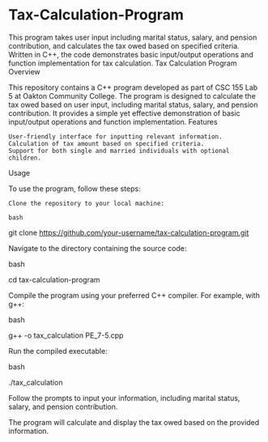 # Tax-Calculation-Program
This program takes user input including marital status, salary, and pension contribution, and calculates the tax owed based on specified criteria. Written in C++, the code demonstrates basic input/output operations and function implementation for tax calculation.
Tax Calculation Program
Overview

This repository contains a C++ program developed as part of CSC 155 Lab 5 at Oakton Community College. The program is designed to calculate the tax owed based on user input, including marital status, salary, and pension contribution. It provides a simple yet effective demonstration of basic input/output operations and function implementation.
Features

    User-friendly interface for inputting relevant information.
    Calculation of tax amount based on specified criteria.
    Support for both single and married individuals with optional children.

Usage

To use the program, follow these steps:

    Clone the repository to your local machine:

    bash

git clone https://github.com/your-username/tax-calculation-program.git

Navigate to the directory containing the source code:

bash

cd tax-calculation-program

Compile the program using your preferred C++ compiler. For example, with g++:

bash

g++ -o tax_calculation PE_7-5.cpp

Run the compiled executable:

bash

./tax_calculation

Follow the prompts to input your information, including marital status, salary, and pension contribution.

The program will calculate and display the tax owed based on the provided information.
